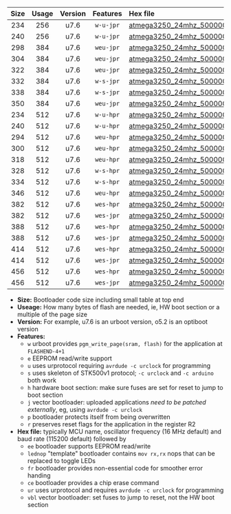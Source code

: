 |Size|Usage|Version|Features|Hex file|
|:-:|:-:|:-:|:-:|:--|
|234|256|u7.6|`w-u-jpr`|[atmega3250_24mhz_500000bps_ur_vbl.hex](https://raw.githubusercontent.com/stefanrueger/urboot/main/atmega3250_24mhz_500000bps_ur_vbl.hex)|
|240|256|u7.6|`w-u-jpr`|[atmega3250_24mhz_500000bps_lednop_ur_vbl.hex](https://raw.githubusercontent.com/stefanrueger/urboot/main/atmega3250_24mhz_500000bps_lednop_ur_vbl.hex)|
|298|384|u7.6|`weu-jpr`|[atmega3250_24mhz_500000bps_ee_ur_vbl.hex](https://raw.githubusercontent.com/stefanrueger/urboot/main/atmega3250_24mhz_500000bps_ee_ur_vbl.hex)|
|304|384|u7.6|`weu-jpr`|[atmega3250_24mhz_500000bps_ee_lednop_ur_vbl.hex](https://raw.githubusercontent.com/stefanrueger/urboot/main/atmega3250_24mhz_500000bps_ee_lednop_ur_vbl.hex)|
|322|384|u7.6|`weu-jpr`|[atmega3250_24mhz_500000bps_ee_lednop_fr_ur_vbl.hex](https://raw.githubusercontent.com/stefanrueger/urboot/main/atmega3250_24mhz_500000bps_ee_lednop_fr_ur_vbl.hex)|
|332|384|u7.6|`w-s-jpr`|[atmega3250_24mhz_500000bps_vbl.hex](https://raw.githubusercontent.com/stefanrueger/urboot/main/atmega3250_24mhz_500000bps_vbl.hex)|
|338|384|u7.6|`w-s-jpr`|[atmega3250_24mhz_500000bps_lednop_vbl.hex](https://raw.githubusercontent.com/stefanrueger/urboot/main/atmega3250_24mhz_500000bps_lednop_vbl.hex)|
|350|384|u7.6|`weu-jpr`|[atmega3250_24mhz_500000bps_ee_lednop_fr_ce_ur_vbl.hex](https://raw.githubusercontent.com/stefanrueger/urboot/main/atmega3250_24mhz_500000bps_ee_lednop_fr_ce_ur_vbl.hex)|
|234|512|u7.6|`w-u-hpr`|[atmega3250_24mhz_500000bps_ur.hex](https://raw.githubusercontent.com/stefanrueger/urboot/main/atmega3250_24mhz_500000bps_ur.hex)|
|240|512|u7.6|`w-u-hpr`|[atmega3250_24mhz_500000bps_lednop_ur.hex](https://raw.githubusercontent.com/stefanrueger/urboot/main/atmega3250_24mhz_500000bps_lednop_ur.hex)|
|294|512|u7.6|`weu-hpr`|[atmega3250_24mhz_500000bps_ee_ur.hex](https://raw.githubusercontent.com/stefanrueger/urboot/main/atmega3250_24mhz_500000bps_ee_ur.hex)|
|300|512|u7.6|`weu-hpr`|[atmega3250_24mhz_500000bps_ee_lednop_ur.hex](https://raw.githubusercontent.com/stefanrueger/urboot/main/atmega3250_24mhz_500000bps_ee_lednop_ur.hex)|
|318|512|u7.6|`weu-hpr`|[atmega3250_24mhz_500000bps_ee_lednop_fr_ur.hex](https://raw.githubusercontent.com/stefanrueger/urboot/main/atmega3250_24mhz_500000bps_ee_lednop_fr_ur.hex)|
|328|512|u7.6|`w-s-hpr`|[atmega3250_24mhz_500000bps.hex](https://raw.githubusercontent.com/stefanrueger/urboot/main/atmega3250_24mhz_500000bps.hex)|
|334|512|u7.6|`w-s-hpr`|[atmega3250_24mhz_500000bps_lednop.hex](https://raw.githubusercontent.com/stefanrueger/urboot/main/atmega3250_24mhz_500000bps_lednop.hex)|
|346|512|u7.6|`weu-hpr`|[atmega3250_24mhz_500000bps_ee_lednop_fr_ce_ur.hex](https://raw.githubusercontent.com/stefanrueger/urboot/main/atmega3250_24mhz_500000bps_ee_lednop_fr_ce_ur.hex)|
|382|512|u7.6|`wes-hpr`|[atmega3250_24mhz_500000bps_ee.hex](https://raw.githubusercontent.com/stefanrueger/urboot/main/atmega3250_24mhz_500000bps_ee.hex)|
|382|512|u7.6|`wes-jpr`|[atmega3250_24mhz_500000bps_ee_vbl.hex](https://raw.githubusercontent.com/stefanrueger/urboot/main/atmega3250_24mhz_500000bps_ee_vbl.hex)|
|388|512|u7.6|`wes-hpr`|[atmega3250_24mhz_500000bps_ee_lednop.hex](https://raw.githubusercontent.com/stefanrueger/urboot/main/atmega3250_24mhz_500000bps_ee_lednop.hex)|
|388|512|u7.6|`wes-jpr`|[atmega3250_24mhz_500000bps_ee_lednop_vbl.hex](https://raw.githubusercontent.com/stefanrueger/urboot/main/atmega3250_24mhz_500000bps_ee_lednop_vbl.hex)|
|414|512|u7.6|`wes-hpr`|[atmega3250_24mhz_500000bps_ee_lednop_fr.hex](https://raw.githubusercontent.com/stefanrueger/urboot/main/atmega3250_24mhz_500000bps_ee_lednop_fr.hex)|
|414|512|u7.6|`wes-jpr`|[atmega3250_24mhz_500000bps_ee_lednop_fr_vbl.hex](https://raw.githubusercontent.com/stefanrueger/urboot/main/atmega3250_24mhz_500000bps_ee_lednop_fr_vbl.hex)|
|456|512|u7.6|`wes-hpr`|[atmega3250_24mhz_500000bps_ee_lednop_fr_ce.hex](https://raw.githubusercontent.com/stefanrueger/urboot/main/atmega3250_24mhz_500000bps_ee_lednop_fr_ce.hex)|
|456|512|u7.6|`wes-jpr`|[atmega3250_24mhz_500000bps_ee_lednop_fr_ce_vbl.hex](https://raw.githubusercontent.com/stefanrueger/urboot/main/atmega3250_24mhz_500000bps_ee_lednop_fr_ce_vbl.hex)|

- **Size:** Bootloader code size including small table at top end
- **Useage:** How many bytes of flash are needed, ie, HW boot section or a multiple of the page size
- **Version:** For example, u7.6 is an urboot version, o5.2 is an optiboot version
- **Features:**
  + `w` urboot provides `pgm_write_page(sram, flash)` for the application at `FLASHEND-4+1`
  + `e` EEPROM read/write support
  + `u` uses urprotocol requiring `avrdude -c urclock` for programming
  + `s` uses skeleton of STK500v1 protocol; `-c urclock` and `-c arduino` both work
  + `h` hardware boot section: make sure fuses are set for reset to jump to boot section
  + `j` vector bootloader: uploaded applications *need to be patched externally*, eg, using `avrdude -c urclock`
  + `p` bootloader protects itself from being overwritten
  + `r` preserves reset flags for the application in the register R2
- **Hex file:** typically MCU name, oscillator frequency (16 MHz default) and baud rate (115200 default) followed by
  + `ee` bootloader supports EEPROM read/write
  + `lednop` "template" bootloader contains `mov rx,rx` nops that can be replaced to toggle LEDs
  + `fr` bootloader provides non-essential code for smoother error handing
  + `ce` bootloader provides a chip erase command
  + `ur` uses urprotocol and requires `avrdude -c urclock` for programming
  + `vbl` vector bootloader: set fuses to jump to reset, not the HW boot section
